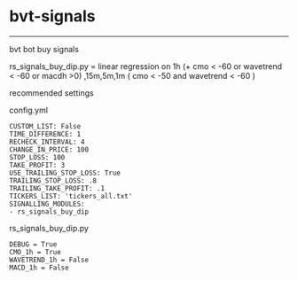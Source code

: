# bvt-signals
---
bvt bot buy signals<br />

rs_signals_buy_dip.py  =  linear regression on 1h (+ cmo < -60 or wavetrend < -60 or macdh >0) ,15m,5m,1m ( cmo < -50 and wavetrend < -60 )

recommended settings

config.yml

```
CUSTOM_LIST: False
TIME_DIFFERENCE: 1
RECHECK_INTERVAL: 4
CHANGE_IN_PRICE: 100
STOP_LOSS: 100
TAKE_PROFIT: 3
USE_TRAILING_STOP_LOSS: True
TRAILING_STOP_LOSS: .8
TRAILING_TAKE_PROFIT: .1
TICKERS_LIST: 'tickers_all.txt'
SIGNALLING_MODULES:
- rs_signals_buy_dip
```

rs_signals_buy_dip.py
```
DEBUG = True
CMO_1h = True
WAVETREND_1h = False
MACD_1h = False
```
